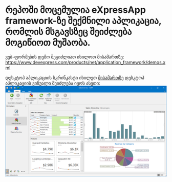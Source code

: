 # რეპოში მოცემულია eXpressApp framework-ზე შექმნილი აპლიკაცია, რომლის მსგავსზეც შეიძლება მოგიწიოთ მუშაობა.

ვებ-ფორმების დემო შეგიძლიათ იხილოთ მისამართზე: https://www.devexpress.com/products/net/application_framework/demos.xml

დესკტოპ აპლიკაციის სკრინკასტი იხილეთ <a href="https://www.devexpress.com/Products/NET/Application_Framework/i/screencasts/WinDemo.swf">მისამართზე</a>
დესკტოპ აპლიკაციის ვიზუალი შეიძლება იყოს ასეთი:
![alt tag](desktop-full-16.2.png)
